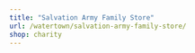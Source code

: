 ```yaml
---
title: "Salvation Army Family Store"
url: /watertown/salvation-army-family-store/
shop: charity
---
```


